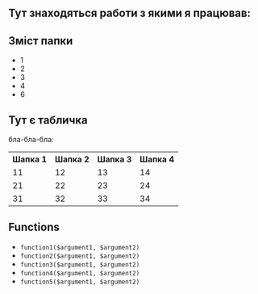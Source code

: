 ## Тут знаходяться работи з якими я працював:


## Зміст папки

  - 1
  - 2
  - 3
  - 4
  - 6



## Тут є табличка

 бла-бла-бла:

<table>
    <tr>
        <th>Шапка 1</th>
        <th>Шапка 2</th>
        <th>Шапка 3</th>
        <th>Шапка 4</th>
    </tr>
    <tr>
        <td>11</td>
        <td>12</td>
        <td>13</td>
        <td>14</td>
    </tr>
    <tr>
        <td>21</td>
        <td>22</td>
        <td>23</td>
        <td>24</td>
    </tr>
    <tr>
        <td>31</td>
        <td>32</td>
        <td>33</td>
        <td>34</td>
    </tr>
</table>

## Functions

  * `function1($argument1, $argument2)`
  * `function2($argument1, $argument2)`
  * `function3($argument1, $argument2)`
  * `function4($argument1, $argument2)`
  * `function5($argument1, $argument2)`
  

